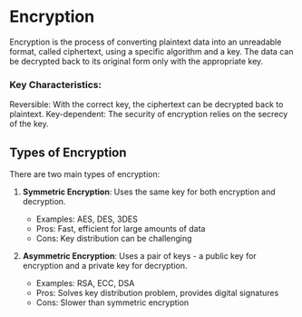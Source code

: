 # Encryption

Encryption is the process of converting plaintext data into an unreadable format, called ciphertext, using a specific algorithm and a key. The data can be decrypted back to its original form only with the appropriate key.

### Key Characteristics:

Reversible: With the correct key, the ciphertext can be decrypted back to plaintext.
Key-dependent: The security of encryption relies on the secrecy of the key.

## Types of Encryption

There are two main types of encryption:

1. **Symmetric Encryption**: Uses the same key for both encryption and decryption.

   - Examples: AES, DES, 3DES
   - Pros: Fast, efficient for large amounts of data
   - Cons: Key distribution can be challenging

2. **Asymmetric Encryption**: Uses a pair of keys - a public key for encryption and a private key for decryption.
   - Examples: RSA, ECC, DSA
   - Pros: Solves key distribution problem, provides digital signatures
   - Cons: Slower than symmetric encryption
